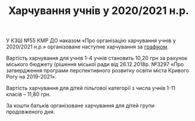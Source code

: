﻿---
title: Харчування учнів у 2020/2021 н.р.
---

У КЗШ №55 КМР ДО наказом «Про організацію харчування учнів у 2020/2021 н.р.» організоване наступне харчування за [графіком](https://res.cloudinary.com/school55/image/upload/v1599544152/Covid-19/%D0%93%D1%80%D0%B0%D1%84%D1%96%D0%BA_%D1%80%D0%BE%D0%B1%D0%BE%D1%82%D0%B8_%D1%97%D0%B4%D0%B0%D0%BB%D1%8C%D0%BD%D1%96.png).

Вартість харчування для учнів 1-4 учнів становить 10,20 грн за рахунок міського бюджету (рішення міської ради від 26.12.2018р. №3297 «Про затвердження програми перспективного розвитку освіти міста Кривого Рогу на 2019-2021».

Вартість харчування для дітей пільгової категорії з числа учнів 1-11 класів – 11,80 грн.

За кошти батьків організоване харчування для дітей групи продовженого дня.

<slideshow />
